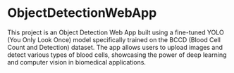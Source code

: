 # ObjectDetectionWebApp
This project is an Object Detection Web App built using a fine-tuned YOLO (You Only Look Once) model specifically trained on the BCCD (Blood Cell Count and Detection) dataset. The app allows users to upload images and detect various types of blood cells, showcasing the power of deep learning and computer vision in biomedical applications.
